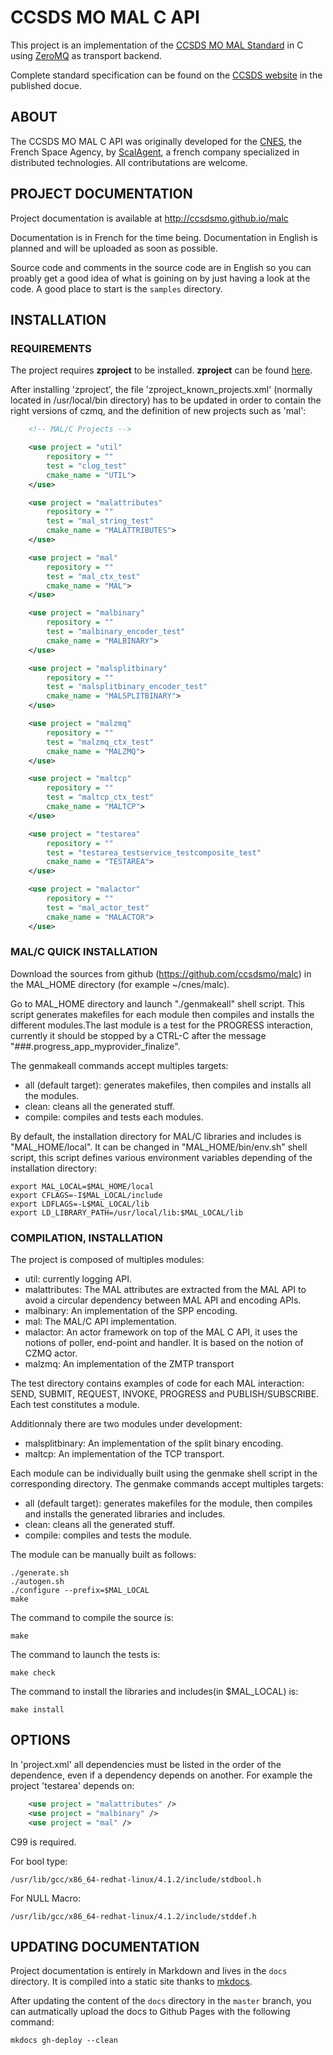 # CCSDS MO MAL C API

This project is an implementation of the [CCSDS MO MAL Standard](https://en.wikipedia.org/wiki/CCSDS_Mission_Operations) in C using [ZeroMQ](zeromq.org) as transport backend.

Complete standard specification can be found on the [CCSDS website](http://public.ccsds.org/publications/BlueBooks.aspx) in the published docue.

## ABOUT

The CCSDS MO MAL C API was originally developed for the [CNES](http://cnes.fr), the French Space Agency, by [ScalAgent](http://www.scalagent.com/en/), a french company specialized in distributed technologies. All contributations are welcome.

## PROJECT DOCUMENTATION

Project documentation is available at http://ccsdsmo.github.io/malc

Documentation is in French for the time being. Documentation in English is planned and will be uploaded as soon as possible. 

Source code and comments in the source code are in English so you can proably get a good idea of what is goining on by just having a look at the code. A good place to start is the `samples` directory.

## INSTALLATION

### REQUIREMENTS

The project requires **zproject** to be installed. **zproject** can be found [here](https://github.com/zeromq/zproject).

After installing 'zproject', the file 'zproject_known_projects.xml' (normally located in /usr/local/bin directory)
has to be updated in order to contain the right versions of czmq, and the definition of new projects such as 'mal':

```xml
    <!-- MAL/C Projects -->

    <use project = "util"
        repository = ""
        test = "clog_test"
        cmake_name = "UTIL">
    </use>

    <use project = "malattributes"
        repository = ""
        test = "mal_string_test"
        cmake_name = "MALATTRIBUTES">
    </use>

    <use project = "mal"
        repository = ""
        test = "mal_ctx_test"
        cmake_name = "MAL">
    </use>

    <use project = "malbinary"
        repository = ""
        test = "malbinary_encoder_test"
        cmake_name = "MALBINARY">
    </use>

    <use project = "malsplitbinary"
        repository = ""
        test = "malsplitbinary_encoder_test"
        cmake_name = "MALSPLITBINARY">
    </use>

    <use project = "malzmq"
        repository = ""
        test = "malzmq_ctx_test"
        cmake_name = "MALZMQ">
    </use>

    <use project = "maltcp"
        repository = ""
        test = "maltcp_ctx_test"
        cmake_name = "MALTCP">
    </use>

    <use project = "testarea"
        repository = ""
        test = "testarea_testservice_testcomposite_test"
        cmake_name = "TESTAREA">
    </use>

    <use project = "malactor"
        repository = ""
        test = "mal_actor_test"
        cmake_name = "MALACTOR">
    </use>
```
    
### MAL/C QUICK INSTALLATION

Download the sources from github (https://github.com/ccsdsmo/malc) in the MAL_HOME
directory (for example ~/cnes/malc).

Go to MAL_HOME directory and launch "./genmakeall" shell script. This script generates
makefiles for each module then compiles and installs the different modules.The last
module is a test for the PROGRESS interaction, currently it should be stopped by a
CTRL-C after the message "###.progress\_app\_myprovider\_finalize".

The genmakeall commands accept multiples targets: 
  - all (default target): generates makefiles, then compiles and installs
  all the modules.
  - clean: cleans all the generated stuff.
  - compile: compiles and tests each modules.

By default, the installation directory for MAL/C libraries and includes is "MAL_HOME/local".
It can be changed in "MAL_HOME/bin/env.sh" shell script, this script defines various
environment variables depending of the installation directory:

    export MAL_LOCAL=$MAL_HOME/local
    export CFLAGS=-I$MAL_LOCAL/include
    export LDFLAGS=-L$MAL_LOCAL/lib
    export LD_LIBRARY_PATH=/usr/local/lib:$MAL_LOCAL/lib

### COMPILATION, INSTALLATION

The project is composed of multiples modules:
  - util: currently logging API.
  - malattributes: The MAL attributes are extracted from the MAL API to avoid a circular
  dependency between MAL API and encoding APIs.
  - malbinary: An implementation of the SPP encoding.
  - mal: The MAL/C API implementation.
  - malactor: An actor framework on top of the MAL C API, it uses the notions of poller,
  end-point and handler. It is based on the notion of CZMQ actor.
  - malzmq: An implementation of the ZMTP transport

The test directory contains examples of code for each MAL interaction: SEND, SUBMIT, REQUEST,
INVOKE, PROGRESS and PUBLISH/SUBSCRIBE. Each test constitutes a module.

Additionnaly there are two modules under development:
  - malsplitbinary: An implementation of the split binary encoding.
  - maltcp: An implementation of the TCP transport.

Each module can be individually built using the genmake shell script in the corresponding
directory. The genmake commands accept multiples targets: 
  - all (default target): generates makefiles for the module, then compiles and installs
  the generated libraries and includes.
  - clean: cleans all the generated stuff.
  - compile: compiles and tests the module.

The module can be manually built as follows:

    ./generate.sh
    ./autogen.sh
    ./configure --prefix=$MAL_LOCAL
    make

The command to compile the source is:

    make

The command to launch the tests is:

    make check

The command to install the libraries and includes(in $MAL_LOCAL) is:

    make install

## OPTIONS

In 'project.xml' all dependencies must be listed in the order of the dependence,
even if a dependency depends on another. For example the project 'testarea' 
depends on:

```xml
    <use project = "malattributes" />
    <use project = "malbinary" />
    <use project = "mal" />
```

C99 is required.

For bool type:

    /usr/lib/gcc/x86_64-redhat-linux/4.1.2/include/stdbool.h

For NULL Macro:

    /usr/lib/gcc/x86_64-redhat-linux/4.1.2/include/stddef.h

## UPDATING DOCUMENTATION

Project documentation is entirely in Markdown and lives in the `docs` directory. It is compiled into a static site thanks to [mkdocs](http://www.mkdocs.org/).

After updating the content of the `docs` directory in the `master` branch, you can autmatically upload the docs to Github Pages with the following command:

    mkdocs gh-deploy --clean
